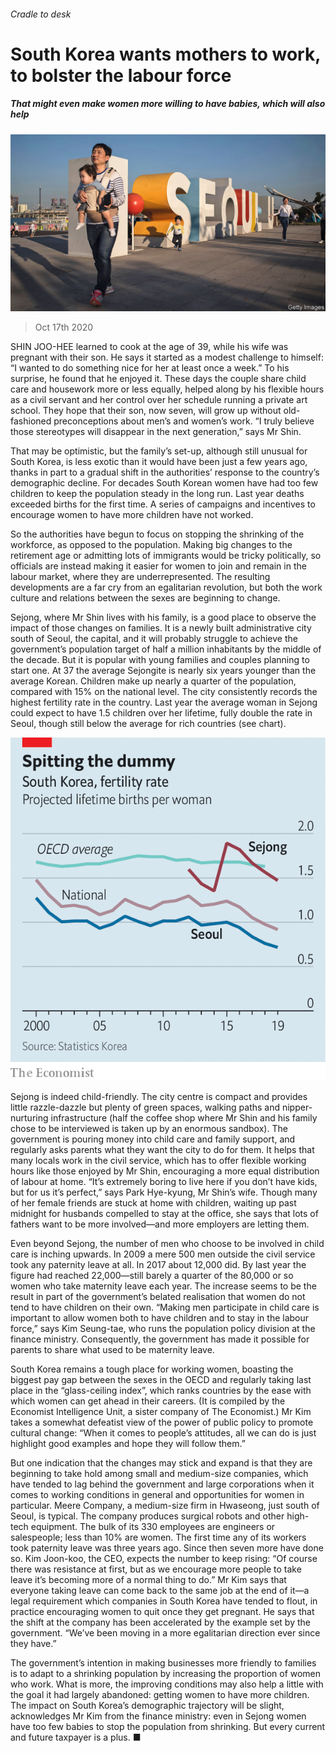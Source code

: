 ###### Cradle to desk

# South Korea wants mothers to work, to bolster the labour force 

##### That might even make women more willing to have babies, which will also help 

![image](images/20201017_ASP001_0.jpg) 

> Oct 17th 2020 


SHIN JOO-HEE learned to cook at the age of 39, while his wife was pregnant with their son. He says it started as a modest challenge to himself: “I wanted to do something nice for her at least once a week.” To his surprise, he found that he enjoyed it. These days the couple share child care and housework more or less equally, helped along by his flexible hours as a civil servant and her control over her schedule running a private art school. They hope that their son, now seven, will grow up without old-fashioned preconceptions about men’s and women’s work. “I truly believe those stereotypes will disappear in the next generation,” says Mr Shin.


That may be optimistic, but the family’s set-up, although still unusual for South Korea, is less exotic than it would have been just a few years ago, thanks in part to a gradual shift in the authorities’ response to the country’s demographic decline. For decades South Korean women have had too few children to keep the population steady in the long run. Last year deaths exceeded births for the first time. A series of campaigns and incentives to encourage women to have more children have not worked.



So the authorities have begun to focus on stopping the shrinking of the workforce, as opposed to the population. Making big changes to the retirement age or admitting lots of immigrants would be tricky politically, so officials are instead making it easier for women to join and remain in the labour market, where they are underrepresented. The resulting developments are a far cry from an egalitarian revolution, but both the work culture and relations between the sexes are beginning to change.


Sejong, where Mr Shin lives with his family, is a good place to observe the impact of those changes on families. It is a newly built administrative city south of Seoul, the capital, and it will probably struggle to achieve the government’s population target of half a million inhabitants by the middle of the decade. But it is popular with young families and couples planning to start one. At 37 the average Sejongite is nearly six years younger than the average Korean. Children make up nearly a quarter of the population, compared with 15% on the national level. The city consistently records the highest fertility rate in the country. Last year the average woman in Sejong could expect to have 1.5 children over her lifetime, fully double the rate in Seoul, though still below the average for rich countries (see chart).

![image](images/20201017_ASC119.png) 



Sejong is indeed child-friendly. The city centre is compact and provides little razzle-dazzle but plenty of green spaces, walking paths and nipper-nurturing infrastructure (half the coffee shop where Mr Shin and his family chose to be interviewed is taken up by an enormous sandbox). The government is pouring money into child care and family support, and regularly asks parents what they want the city to do for them. It helps that many locals work in the civil service, which has to offer flexible working hours like those enjoyed by Mr Shin, encouraging a more equal distribution of labour at home. “It’s extremely boring to live here if you don’t have kids, but for us it’s perfect,” says Park Hye-kyung, Mr Shin’s wife. Though many of her female friends are stuck at home with children, waiting up past midnight for husbands compelled to stay at the office, she says that lots of fathers want to be more involved—and more employers are letting them.


Even beyond Sejong, the number of men who choose to be involved in child care is inching upwards. In 2009 a mere 500 men outside the civil service took any paternity leave at all. In 2017 about 12,000 did. By last year the figure had reached 22,000—still barely a quarter of the 80,000 or so women who take maternity leave each year. The increase seems to be the result in part of the government’s belated realisation that women do not tend to have children on their own. “Making men participate in child care is important to allow women both to have children and to stay in the labour force,” says Kim Seung-tae, who runs the population policy division at the finance ministry. Consequently, the government has made it possible for parents to share what used to be maternity leave.


South Korea remains a tough place for working women, boasting the biggest pay gap between the sexes in the OECD and regularly taking last place in the “glass-ceiling index”, which ranks countries by the ease with which women can get ahead in their careers. (It is compiled by the Economist Intelligence Unit, a sister company of The Economist.) Mr Kim takes a somewhat defeatist view of the power of public policy to promote cultural change: “When it comes to people’s attitudes, all we can do is just highlight good examples and hope they will follow them.”


But one indication that the changes may stick and expand is that they are beginning to take hold among small and medium-size companies, which have tended to lag behind the government and large corporations when it comes to working conditions in general and opportunities for women in particular. Meere Company, a medium-size firm in Hwaseong, just south of Seoul, is typical. The company produces surgical robots and other high-tech equipment. The bulk of its 330 employees are engineers or salespeople; less than 10% are women. The first time any of its workers took paternity leave was three years ago. Since then seven more have done so. Kim Joon-koo, the CEO, expects the number to keep rising: “Of course there was resistance at first, but as we encourage more people to take leave it’s becoming more of a normal thing to do.” Mr Kim says that everyone taking leave can come back to the same job at the end of it—a legal requirement which companies in South Korea have tended to flout, in practice encouraging women to quit once they get pregnant. He says that the shift at the company has been accelerated by the example set by the government. “We’ve been moving in a more egalitarian direction ever since they have.”


The government’s intention in making businesses more friendly to families is to adapt to a shrinking population by increasing the proportion of women who work. What is more, the improving conditions may also help a little with the goal it had largely abandoned: getting women to have more children. The impact on South Korea’s demographic trajectory will be slight, acknowledges Mr Kim from the finance ministry: even in Sejong women have too few babies to stop the population from shrinking. But every current and future taxpayer is a plus. ■

